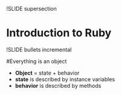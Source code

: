 !SLIDE supersection

# Introduction to Ruby

!SLIDE bullets incremental

#Everything is an object

* **Object** = state + behavior
* **state** is described by instance variables
* **behavior** is described by methods